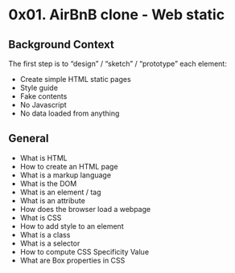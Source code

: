 # 0x01. AirBnB clone - Web static


## Background Context

The first step is to “design” / “sketch” / “prototype” each element:
- Create simple HTML static pages
- Style guide
- Fake contents
- No Javascript
- No data loaded from anything


## General
- What is HTML
- How to create an HTML page
- What is a markup language
- What is the DOM
- What is an element / tag
- What is an attribute
- How does the browser load a webpage
- What is CSS
- How to add style to an element
- What is a class
- What is a selector
- How to compute CSS Specificity Value
- What are Box properties in CSS
